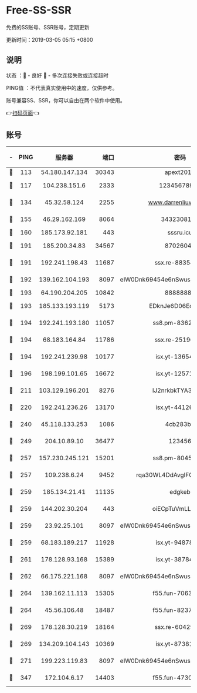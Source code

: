 # Free-SS-SSR

免费的SS账号、SSR账号，定期更新

更新时间：2019-03-05 05:15 +0800

## 说明

状态     ：🙂 - 良好 🙁 - 多次连接失败或连接超时

PING值   ：不代表真实使用中的速度，仅供参考。

账号兼容SS、SSR，你可以自由在两个软件中使用。

👉[扫码页面](https://liesauer.github.io/free-ss-ssr.github.io/)👈

## 账号

|-|PING|服务器|端口|密码|加密方式|区域|
|:----:|:----:|:-----:|-----:|:----:|:----:|:----:|
|🙂|113|54.180.147.134|30343|apext2019|chacha20|KR|
|🙂|117|104.238.151.6|2333|12345678900|aes-256-cfb|JP|
|🙂|134|45.32.58.124|2255|www.darrenliuwei.com|aes-256-cfb|JP|
|🙂|155|46.29.162.169|8064|3432308177|aes-256-cfb|RU|
|🙂|160|185.173.92.181|443|sssru.icu|rc4-md5|RU|
|🙂|191|185.200.34.83|34567|87026045|aes-256-cfb|US|
|🙂|191|192.241.198.43|11687|ssx.re-88354290|aes-256-cfb|US|
|🙂|192|139.162.104.193|8097|eIW0Dnk69454e6nSwuspv9DmS201tQ0D|aes-256-cfb|JP|
|🙂|193|64.190.204.205|10842|88888888|rc4-md5|US|
|🙂|193|185.133.193.119|5173|EDknJe6D06EoWDaw|aes-256-cfb|US|
|🙂|194|192.241.193.180|11057|ss8.pm-83620677|aes-256-cfb|US|
|🙂|194|68.183.164.84|11786|ssx.re-25196932|aes-256-cfb|US|
|🙂|194|192.241.239.98|10177|isx.yt-13654380|aes-256-cfb|US|
|🙂|196|198.199.101.65|16672|isx.yt-12571443|aes-256-cfb|US|
|🙂|211|103.129.196.201|8276|lJ2nrkbkTYA30wv0|aes-256-cfb|US|
|🙂|220|192.241.236.26|13170|isx.yt-44126456|aes-256-cfb|US|
|🙂|240|45.118.133.253|1086|4cb283b8|aes-256-cfb|SG|
|🙂|249|204.10.89.10|36477|123456|aes-256-cfb|US|
|🙂|257|157.230.245.121|15201|ss8.pm-80454151|aes-256-cfb|SG|
|🙂|257|109.238.6.24|9452|rqa30WL4DdAvgIFG6Fs3znzTa|aes-256-cfb|FR|
|🙂|259|185.134.21.41|11135|edgkeb|aes-256-cfb|GB|
|🙂|259|144.202.30.204|443|oiECpTuVmLLxk4Ts|aes-256-cfb|US|
|🙂|259|23.92.25.101|8097|eIW0Dnk69454e6nSwuspv9DmS201tQ0D|aes-256-cfb|US|
|🙂|259|68.183.189.217|11928|isx.yt-94878692|aes-256-cfb|SG|
|🙂|261|178.128.93.168|15389|isx.yt-38784218|aes-256-cfb|SG|
|🙂|262|66.175.221.168|8097|eIW0Dnk69454e6nSwuspv9DmS201tQ0D|aes-256-cfb|US|
|🙂|264|139.162.11.113|15305|f55.fun-70630978|aes-256-cfb|SG|
|🙂|264|45.56.106.48|18487|f55.fun-82379795|aes-256-cfb|US|
|🙂|269|178.128.30.219|18164|ssx.re-60429944|aes-256-cfb|SG|
|🙂|269|134.209.104.143|10369|isx.yt-87381923|aes-256-cfb|SG|
|🙂|271|199.223.119.83|8097|eIW0Dnk69454e6nSwuspv9DmS201tQ0D|aes-256-cfb|US|
|🙂|347|172.104.6.17|14403|f55.fun-47304627|aes-256-cfb|US|
